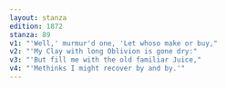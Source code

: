 ```yaml
---
layout: stanza
edition: 1872
stanza: 89
v1: "'Well,' murmur'd one, 'Let whoso make or buy,"
v2: "'My Clay with long Oblivion is gone dry:"
v3: "'But fill me with the old familiar Juice,"
v4: "'Methinks I might recover by and by.'"
---
```

